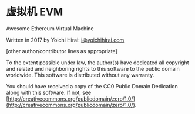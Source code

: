 # 虚拟机 EVM

Awesome Ethereum Virtual Machine

Written in 2017 by Yoichi Hirai: [i@yoichihirai.com](mailto:i@yoichihirai.com)

\[other author/contributor lines as appropriate\]

To the extent possible under law, the author\(s\) have dedicated all copyright and related and neighboring rights to this software to the public domain worldwide. This software is distributed without any warranty.

You should have received a copy of the CC0 Public Domain Dedication along with this software. If not, see [http://creativecommons.org/publicdomain/zero/1.0/](http://creativecommons.org/publicdomain/zero/1.0/).

